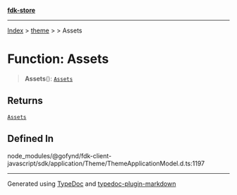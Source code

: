 [**fdk-store**](../../../README.md)
***

[Index](../../../API.md) > [theme](../../README.md) > [<internal>](../README.md) > Assets

# Function: Assets

> **Assets**(): [`Assets`](../type-aliases/type-alias.Assets.md)

## Returns

[`Assets`](../type-aliases/type-alias.Assets.md)

## Defined In

node\_modules/@gofynd/fdk-client-javascript/sdk/application/Theme/ThemeApplicationModel.d.ts:1197

***
Generated using [TypeDoc](https://typedoc.org/) and [typedoc-plugin-markdown](https://www.npmjs.com/package/typedoc-plugin-markdown)
